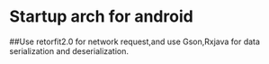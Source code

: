 # Startup arch for android

##Use retorfit2.0 for network request,and use Gson,Rxjava for data serialization and deserialization.
